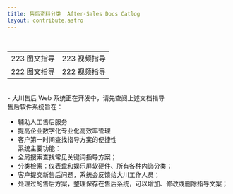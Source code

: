 ```yaml
---
title: 售后资料分类  After-Sales Docs Catlog
layout: contribute.astro
---
```


<br />

|||
|---|---|
|223 图文指导|223 视频指导|
|222 图文指导|222 视频指导|

<br />
- 大川售后 Web 系统正在开发中，请先查阅上述文档指导
<br />
售后软件系统旨在：

- 辅助人工售后服务
- 提高企业数字化专业化高效率管理
- 客户第一时间查找指导方案的便捷性
		<br />
系统主要功能：
- 全局搜索查找常见关键词指导方案；
- 分类检索：仪表盘和娱乐屏软硬件、所有各种内饰分类；
- 客户提交新售后问题，系统会反馈给大川工作人员；
- 处理过的售后方案，整理保存在售后系统，可以增加、修改或删除指导文案；
